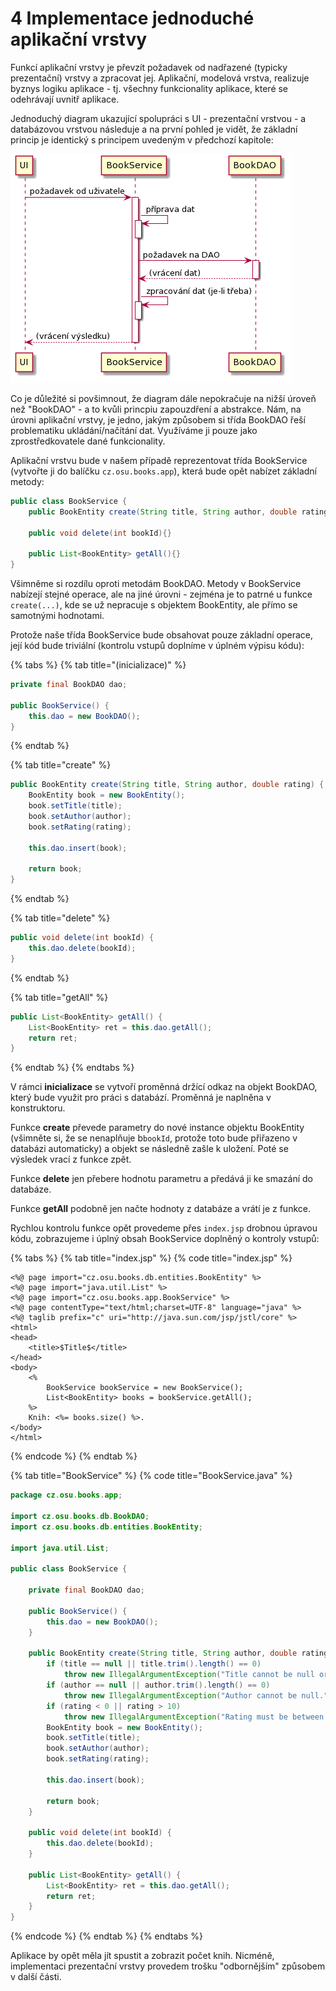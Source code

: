 # 4 Implementace jednoduché aplikační vrstvy

Funkcí aplikační vrstvy je převzít požadavek od nadřazené \(typicky prezentační\) vrstvy a zpracovat jej. Aplikační, modelová vrstva, realizuje byznys logiku aplikace - tj. všechny funkcionality aplikace, které se odehrávají uvnitř aplikace.

Jednoduchý diagram ukazující spolupráci s UI - prezentační vrstvou - a databázovou vrstvou následuje a na první pohled je vidět, že základní princip je identický s principem uvedeným v předchozí kapitole:

![](.gitbook/assets/4-app-logic.png)

Co je důležité si povšimnout, že diagram dále nepokračuje na nižší úroveň než "BookDAO" - a to kvůli princpiu zapouzdření a abstrakce. Nám, na úrovni aplikační vrstvy, je jedno, jakým způsobem si třída BookDAO řeší problematiku ukládání/načítání dat. Využíváme ji pouze jako zprostředkovatele dané funkcionality.

Aplikační vrstvu bude v našem případě reprezentovat třída BookService \(vytvořte ji do balíčku `cz.osu.books.app`\), která bude opět nabízet základní metody:

```java
public class BookService {
    public BookEntity create(String title, String author, double rating){}

    public void delete(int bookId){}

    public List<BookEntity> getAll(){}
}
```

Všimněme si rozdílu oproti metodám BookDAO. Metody v BookService nabízejí stejné operace, ale na jiné úrovni - zejména je to patrné u funkce `create(...)`, kde se už nepracuje s objektem BookEntity, ale přímo se samotnými hodnotami.

Protože naše třída BookService bude obsahovat pouze základní operace, její kód bude triviální \(kontrolu vstupů doplníme v úplném výpisu kódu\):

{% tabs %}
{% tab title="\(inicializace\)" %}
```java
private final BookDAO dao;

public BookService() {
    this.dao = new BookDAO();
}
```
{% endtab %}

{% tab title="create" %}
```java
public BookEntity create(String title, String author, double rating) {
    BookEntity book = new BookEntity();
    book.setTitle(title);
    book.setAuthor(author);
    book.setRating(rating);

    this.dao.insert(book);

    return book;
}
```
{% endtab %}

{% tab title="delete" %}
```java
public void delete(int bookId) {
    this.dao.delete(bookId);
}
```
{% endtab %}

{% tab title="getAll" %}
```java
public List<BookEntity> getAll() {
    List<BookEntity> ret = this.dao.getAll();
    return ret;
}
```
{% endtab %}
{% endtabs %}

V rámci **inicializace** se vytvoří proměnná držící odkaz na objekt BookDAO, který bude využit pro práci s databází. Proměnná je naplněna v konstruktoru.

Funkce **create** převede parametry do nové instance objektu BookEntity \(všimněte si, že se nenaplňuje b`bookId`, protože toto bude přiřazeno v databázi automaticky\) a objekt se následně zašle k uložení. Poté se výsledek vrací z funkce zpět.

Funkce **delete** jen přebere hodnotu parametru a předává ji ke smazání do databáze.

Funkce **getAll** podobně jen načte hodnoty z databáze a vrátí je z funkce.

Rychlou kontrolu funkce opět provedeme přes `index.jsp` drobnou úpravou kódu,  zobrazujeme i úplný obsah BookService doplněný o kontroly vstupů:

{% tabs %}
{% tab title="index.jsp" %}
{% code title="index.jsp" %}
```markup
<%@ page import="cz.osu.books.db.entities.BookEntity" %>
<%@ page import="java.util.List" %>
<%@ page import="cz.osu.books.app.BookService" %>
<%@ page contentType="text/html;charset=UTF-8" language="java" %>
<%@ taglib prefix="c" uri="http://java.sun.com/jsp/jstl/core" %>
<html>
<head>
    <title>$Title$</title>
</head>
<body>
    <%
        BookService bookService = new BookService();
        List<BookEntity> books = bookService.getAll();
    %>
    Knih: <%= books.size() %>.
</body>
</html>

```
{% endcode %}
{% endtab %}

{% tab title="BookService" %}
{% code title="BookService.java" %}
```java
package cz.osu.books.app;

import cz.osu.books.db.BookDAO;
import cz.osu.books.db.entities.BookEntity;

import java.util.List;

public class BookService {

    private final BookDAO dao;

    public BookService() {
        this.dao = new BookDAO();
    }

    public BookEntity create(String title, String author, double rating) {
        if (title == null || title.trim().length() == 0)
            throw new IllegalArgumentException("Title cannot be null or empty.");
        if (author == null || author.trim().length() == 0)
            throw new IllegalArgumentException("Author cannot be null.");
        if (rating < 0 || rating > 10)
            throw new IllegalArgumentException("Rating must be between 0 and 10.");
        BookEntity book = new BookEntity();
        book.setTitle(title);
        book.setAuthor(author);
        book.setRating(rating);

        this.dao.insert(book);

        return book;
    }

    public void delete(int bookId) {
        this.dao.delete(bookId);
    }

    public List<BookEntity> getAll() {
        List<BookEntity> ret = this.dao.getAll();
        return ret;
    }
}
```
{% endcode %}
{% endtab %}
{% endtabs %}

Aplikace by opět měla jít spustit a zobrazit počet knih. Nicméně, implementaci prezentační vrstvy provedem trošku "odbornějším" způsobem v další části.

